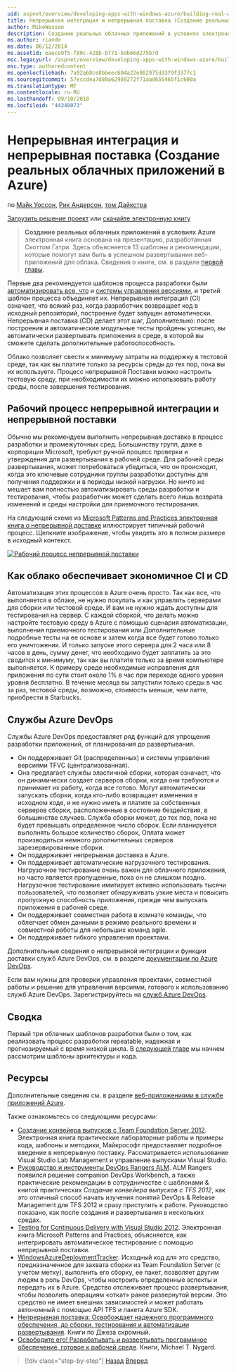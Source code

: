 ```yaml
---
uid: aspnet/overview/developing-apps-with-windows-azure/building-real-world-cloud-apps-with-windows-azure/continuous-integration-and-continuous-delivery
title: Непрерывная интеграция и непрерывная поставка (Создание реальных облачных приложений в Azure) | Документация Майкрософт
author: MikeWasson
description: Создание реальных облачных приложений в условиях электронная книга основана на презентацию, разработанная Скоттом Гатри. Здесь объясняется, 13 шаблонов и практических рекомендаций, которые он может...
ms.author: riande
ms.date: 06/12/2014
ms.assetid: eaece9f5-f80c-428b-b771-5db66d275b7d
msc.legacyurl: /aspnet/overview/developing-apps-with-windows-azure/building-real-world-cloud-apps-with-windows-azure/continuous-integration-and-continuous-delivery
msc.type: authoredcontent
ms.openlocfilehash: 7a92a68ce8bbeec604a22e082975d33f9f3377c1
ms.sourcegitcommit: 57eccdea7d89a62989272f71aad655465f1c600a
ms.translationtype: MT
ms.contentlocale: ru-RU
ms.lasthandoff: 09/10/2018
ms.locfileid: "44340073"
---
```

<a name="continuous-integration-and-continuous-delivery-building-real-world-cloud-apps-with-azure"></a>Непрерывная интеграция и непрерывная поставка (Создание реальных облачных приложений в Azure)
====================
по [Майк Уоссон](https://github.com/MikeWasson), [Рик Андерсон](https://github.com/Rick-Anderson), [том Дайкстра](https://github.com/tdykstra)

[Загрузить решение проект](http://code.msdn.microsoft.com/Fix-It-app-for-Building-cdd80df4) или [скачайте электронную книгу](http://blogs.msdn.com/b/microsoft_press/archive/2014/07/23/free-ebook-building-cloud-apps-with-microsoft-azure.aspx)

> **Создание реальных облачных приложений в условиях Azure** электронная книга основана на презентацию, разработанная Скоттом Гатри. Здесь объясняется 13 шаблоны и рекомендации, которые помогут вам быть в успешном развертывании веб-приложений для облака. Сведения о книге, см. в разделе [первой главы](introduction.md).


Первые два рекомендуется шаблонов процесса разработки были [автоматизировать все, что](automate-everything.md) и [системы управления версиями](source-control.md), и третий шаблон процесса объединяет их. Непрерывная интеграция (CI) означает, что всякий раз, когда разработчик возвращает код в исходный репозиторий, построение будет запущен автоматически. Непрерывная поставка (CD) делает этот шаг, Дополнительно: после построения и автоматические модульные тесты пройдены успешно, вы автоматически развертывать приложения в среде, в которой вы сможете сделать дополнительные работоспособность.

Облако позволяет свести к минимуму затраты на поддержку в тестовой среде, так как вы платите только за ресурсы среды до тех пор, пока вы их используете. Процесс непрерывной Поставки можно настроить тестовую среду, при необходимости их можно использовать работу среды, после завершения тестирования.

## <a name="continuous-integration-and-continuous-delivery-workflow"></a>Рабочий процесс непрерывной интеграции и непрерывной поставки

Обычно мы рекомендуем выполнить непрерывная доставка в процесс разработки и промежуточных сред. Большинству групп, даже в корпорации Microsoft, требуют ручной процесс проверки и утверждения для развертывания в рабочей среде. Для рабочей среды развертывания, может потребоваться убедиться, что он происходит, когда это ключевые сотрудники группы разработки доступны для получения поддержки и в периоды низкой нагрузки. Но ничто не мешает вам полностью автоматизировать среды разработки и тестирования, чтобы разработчик может сделать всего лишь возврата изменений и среды настройки для приемочного тестирования.

На следующей схеме из [Microsoft Patterns and Practices электронная книга о непрерывной доставке](http://aka.ms/ReleasePipeline) иллюстрирует типичный рабочий процесс. Щелкните изображение, чтобы увидеть это в полном размере в исходный контекст.

[![Рабочий процесс непрерывной поставки](continuous-integration-and-continuous-delivery/_static/image1.png)](https://msdn.microsoft.com/library/dn449955.aspx)

## <a name="how-the-cloud-enables-cost-effective-ci-and-cd"></a>Как облако обеспечивает экономичное CI и CD

Автоматизация этих процессов в Azure очень просто. Так как все, что выполняется в облаке, не нужно покупать и как управлять серверами для сборки или тестовой среде. И вам не нужно ждать доступны для тестирования на сервер. С каждой сборкой, что делать можно настройте тестовую среду в Azure с помощью сценария автоматизации, выполнения приемочного тестирования или Дополнительные подробные тесты на ее основе и затем когда все будет готово только его уничтожения. И только запуске этого сервера для 2 часа или 8 часов в день, сумму денег, что необходимо будет заплатить за это сводится к минимуму, так как вы платите только за время компьютере выполняется. К примеру среде необходимые исправления для приложения по сути стоит около 1% в час при переходе одного уровня уровня бесплатно. В течение месяца вы запустили только среды в час за раз, тестовой среды, возможно, стоимость меньше, чем латте, приобрести в Starbucks.

## <a name="azure-devops-services"></a>Службы Azure DevOps 

Службы Azure DevOps предоставляет ряд функций для упрощения разработки приложений, от планирования до развертывания.

- Он поддерживает Git (распределенных) и системы управления версиями TFVC (централизованная).
- Она предлагает службы эластичной сборки, которая означает, что он динамически создает серверов сборки, когда они требуются и принимает их работу, когда все готово. Могут автоматически запускать сборки, когда кто-либо возвращает изменения в исходном коде, и не нужно иметь и платите за собственных серверов сборки, расположенные в состояние бездействия, в большинстве случаев. Служба сборки может, до тех пор, пока не будет превышать определенное число сборок. Если планируется выполнять большое количество сборок, Оплата может производиться немного дополнительных серверов зарезервированные сборки.
- Он поддерживает непрерывная доставка в Azure.
- Он поддерживает автоматические нагрузочного тестирования. Нагрузочное тестирование очень важен для облачного приложения, но часто является пропущенные, пока он не слишком поздно. Нагрузочное тестирование имитирует активно использовать тысячи пользователей, что позволяет обнаруживать узкие места и повысить пропускную способность приложения, прежде чем выпускать приложения в рабочей среде.
- Он поддерживает совместная работа в комнате команды, что облегчает обмен данными в режиме реального времени и совместной работы для небольших команд agile.
- Он поддерживает гибкого управления проектами.


Дополнительные сведения о непрерывной интеграции и функции доставки служб Azure DevOps, см. в разделе [документации по Azure DevOps](/azure/devops/index).

Если вам нужны для проверки управления проектами, совместной работы и решение для управления версиями, готового к использованию служб Azure DevOps. Зарегистрируйтесь на [служб Azure DevOps](https://dev.azure.com/).

## <a name="summary"></a>Сводка

Первый три облачных шаблонов разработки были о том, как реализовать процесс разработки repeatable, надежная и прогнозируемый с время низкой цикла. В [следующей главе](web-development-best-practices.md) мы начнем рассмотрим шаблоны архитектуры и кода.

## <a name="resources"></a>Ресурсы

Дополнительные сведения см. в разделе [веб-приложениями в службе приложений Azure](https://azure.microsoft.com/documentation/articles/web-sites-deploy/).

Также ознакомьтесь со следующими ресурсами:

- [Создание конвейера выпусков с Team Foundation Server 2012](http://aka.ms/ReleasePipeline). Электронная книга практические лабораторные работы и примеры кода, шаблоны и методики, Майкрософт предоставляет подробное введение в непрерывную поставку. Рассматривается использование Visual Studio Lab Management и управление выпусками Visual Studio.
- [Руководство и инструменты DevOps Rangers ALM](https://aka.ms/vsarsolutions/). ALM Rangers появился решение companion DevOps Workbench, а также практические рекомендации в сотрудничестве с шаблонами &amp; книгой практических *Создание конвейера выпусков с TFS 2012*, как это отличный способ начать изучения понятий DevOps &amp; Release Management для TFS 2012 и сразу приступить к работе. Руководство показано, как после создания и развертывания в нескольких средах.
- [Testing for Continuous Delivery with Visual Studio 2012](https://msdn.microsoft.com/library/jj159345.aspx). Электронная книга Microsoft Patterns and Practices, объясняется, как интегрировать автоматическое тестирование с помощью непрерывной поставки.
- [WindowsAzureDeploymentTracker](https://github.com/RyanTBerry/WindowsAzureDeploymentTracker). Исходный код для это средство, предназначенное для захвата сборки из Team Foundation Server (с учетом метку), выполнить его сборку, ее пакет, позволяет другим людям в роль DevOps, чтобы настроить определенные аспекты и передать их в Azure. Средство отслеживает процесс развертывания, чтобы позволить операциям «откат» ранее развернутой версии. Это средство не имеет внешних зависимостей и может работать автономный с помощью API TFS и пакета Azure SDK.
- [Непрерывная поставка: Освобождает надежного программного обеспечения, до сборки, тестирования и автоматизации развертывания](https://www.amazon.com/Continuous-Delivery-Deployment-Automation-Addison-Wesley/dp/0321601912/ref=sr_1_1?s=books&amp;ie=UTF8&amp;qid=1377126361). Книги по Джеза скромный.
- [Освободите его! Разрабатывать и развертывать программное обеспечение, готовое к рабочей среде](https://www.amazon.com/Release-It-Production-Ready-Pragmatic-Programmers/dp/0978739213). Книги, Michael T. Nygard.

> [!div class="step-by-step"]
> [Назад](source-control.md)
> [Вперед](web-development-best-practices.md)
